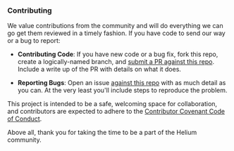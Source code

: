 ### Contributing

We value contributions from the community and will do everything we can go get them reviewed in a timely fashion. If you have code to send our way or a bug to report:

* **Contributing Code**: If you have new code or a bug fix, fork this repo, create a logically-named branch, and [submit a PR against this repo](https://github.com/helium/leaflet/issues). Include a write up of the PR with details on what it does.

* **Reporting Bugs**: Open an issue [against this repo](https://github.com/helium/leaflet/issues) with as much detail as you can. At the very least you'll include steps to reproduce the problem.

This project is intended to be a safe, welcoming space for collaboration, and contributors are expected to adhere to the [Contributor Covenant Code of Conduct](http://contributor-covenant.org/). 

Above all, thank you for taking the time to be a part of the Helium community. 
